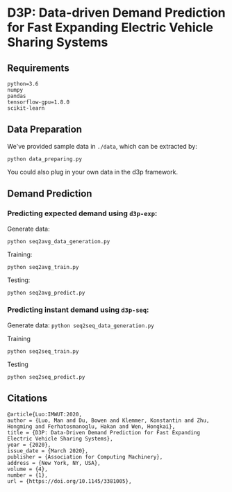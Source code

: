 # D3P: Data-driven Demand Prediction for Fast Expanding Electric Vehicle Sharing Systems

## Requirements

```
python=3.6   
numpy
pandas  
tensorflow-gpu=1.8.0  
scikit-learn  
```

## Data Preparation

We've provided sample data in `./data`, which can be extracted by:

```python data_preparing.py```

You could also plug in your own data in the d3p framework.

## Demand Prediction

### Predicting expected demand using `d3p-exp`:

Generate data:

```python seq2avg_data_generation.py```

Training:

```python seq2avg_train.py```

Testing:

```python seq2avg_predict.py```

### Predicting instant demand using `d3p-seq`:

Generate data:
```python seq2seq_data_generation.py```

Training

```python seq2seq_train.py```

Testing

```python seq2seq_predict.py```



## Citations
```
@article{Luo:IMWUT:2020, 
author = {Luo, Man and Du, Bowen and Klemmer, Konstantin and Zhu, Hongming and Ferhatosmanoglu, Hakan and Wen, Hongkai}, 
title = {D3P: Data-Driven Demand Prediction for Fast Expanding Electric Vehicle Sharing Systems}, 
year = {2020}, 
issue_date = {March 2020}, 
publisher = {Association for Computing Machinery}, 
address = {New York, NY, USA}, 
volume = {4}, 
number = {1}, 
url = {https://doi.org/10.1145/3381005},
```

